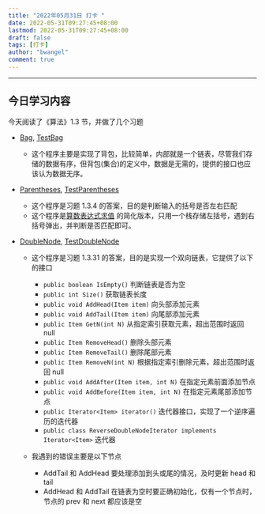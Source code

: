 ```yaml
---
title: "2022年05月31日 打卡 "
date: 2022-05-31T09:27:45+08:00
lastmod: 2022-05-31T09:27:45+08:00
draft: false
tags: [打卡]
author: "bwangel"
comment: true
---
```


<!--more-->
---


## 今日学习内容

今天阅读了《算法》1.3 节，并做了几个习题

- [Bag](https://github.com/bwangelme/lazydog/blob/master/src/main/java/org/bwangel/ds/Bag.java), [TestBag](https://github.com/bwangelme/lazydog/blob/master/src/test/java/org/bwangel/ds/TestBag.java)
    * 这个程序主要是实现了背包，比较简单，内部就是一个链表，尽管我们存储的数据有序，但背包(集合)的定义中，数据是无需的，提供的接口也应该认为数据无序。


- [Parentheses](https://github.com/bwangelme/lazydog/blob/master/src/main/java/org/bwangel/chapter1/ch1_3/Parentheses.java), [TestParentheses](https://github.com/bwangelme/lazydog/blob/master/src/test/java/org/bwangel/chapter1/ch1_3/TestParentheses.java)
    * 这个程序是习题 1.3.4 的答案，目的是判断输入的括号是否左右匹配
    * 这个程序是[算数表达式求值](https://github.com/bwangelme/lazydog/blob/master/src/main/java/org/bwangel/chapter1/ch1_3/Evaluate.java) 的简化版本，只用一个栈存储左括号，遇到右括号弹出，并判断是否匹配即可。


- [DoubleNode](https://github.com/bwangelme/lazydog/blob/master/src/main/java/org/bwangel/chapter1/ch1_3/DoubleNode.java), [TestDoubleNode](https://github.com/bwangelme/lazydog/blob/master/src/test/java/org/bwangel/chapter1/ch1_3/TestDoubleNode.java)
    * 这个程序是习题 1.3.31 的答案，目的是实现一个双向链表，它提供了以下的接口
        * `public boolean IsEmpty()` 判断链表是否为空
        * `public int Size()` 获取链表长度
        * `public void AddHead(Item item)` 向头部添加元素
        * `public void AddTail(Item item)` 向尾部添加元素
        * `public Item GetN(int N)` 从指定索引获取元素，超出范围时返回 null
        * `public Item RemoveHead()` 删除头部元素
        * `public Item RemoveTail()` 删除尾部元素
        * `public Item RemoveN(int N)` 根据指定索引删除元素，超出范围时返回 null
        * `public void AddAfter(Item item, int N)` 在指定元素前面添加节点
        * `public void AddBefore(Item item, int N)` 在指定元素尾部添加节点
        * `public Iterator<Item> iterator()` 迭代器接口，实现了一个逆序遍历的迭代器
        * `public class ReverseDoubleNodeIterator implements Iterator<Item>` 迭代器

    * 我遇到的错误主要是以下节点
        * AddTail 和 AddHead 要处理添加到头或尾的情况，及时更新 head 和 tail
        * AddHead 和 AddTail 在链表为空时要正确初始化，仅有一个节点时，节点的 prev 和 next 都应该是空

